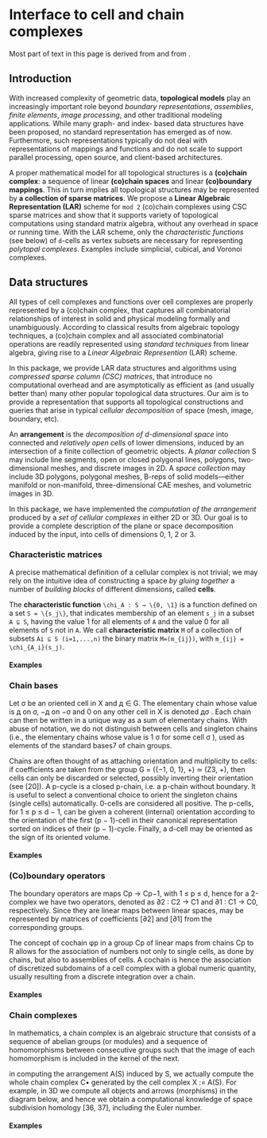 # Interface to cell and chain complexes

Most part of text in this page is derived from []() and from []().

## Introduction

With increased complexity of geometric data, **topological models** play an increasingly important role beyond *boundary representations*, *assemblies*, *finite elements*, *image processing*, and other traditional modeling applications. While many graph- and index- based data structures have been proposed, no standard representation has emerged as of now. Furthermore, such representations typically do not deal with representations of mappings and functions and do not scale to support parallel processing, open source, and client-based architectures. 

A proper mathematical model for all topological structures is a **(co)chain complex**: a sequence of linear **(co)chain spaces** and linear **(co)boundary mappings**. This in turn implies all topological structures may be represented by **a collection of sparse matrices**. We propose a **Linear Algebraic Representation (LAR)** scheme for ``mod 2`` (co)chain complexes using CSC sparse matrices and show that it supports variety of topological computations using standard matrix algebra, without any overhead in space or running time.
With the LAR scheme, only the *characteristic functions* (see below) of ``d``-cells as vertex subsets are necessary for representing *polytopal complexes*. Examples include simplicial, cubical, and Voronoi complexes.

## Data structures

All types of cell complexes and functions over cell complexes are properly represented by a (co)chain complex, that captures all combinatorial relationships of interest in solid and physical modeling formally and unambiguously. According to classical results from algebraic topology techniques, a (co)chain complex and all associated combinatorial operations are readily represented using *standard techniques* from linear algebra, giving rise to a *Linear Algebraic Represention* (LAR) scheme.

In this package, we provide LAR data structures and algorithms using *compressed sparse column (CSC) matrices*, that introduce no computational overhead and are asymptotically as efficient as (and usually better than) many other popular topological data structures. Our aim is to provide a representation that supports all topological constructions and queries that arise in typical *cellular decomposition* of space (mesh, image, boundary, etc).

An **arrangement** is the *decomposition of d-dimensional space* into connected and *relatively open cells* of lower dimensions, induced by an intersection of a finite collection of geometric objects. A *planar collection* S may include line segments, open or closed polygonal lines, polygons, two-dimensional meshes, and discrete images in 2D. A *space collection* may include 3D polygons, polygonal meshes, B-reps of solid models—either manifold or non-manifold, three-dimensional CAE meshes, and volumetric images in 3D.

In this package, we have implemented the *computation of the arrangement* produced by a  *set of cellular complexes* in either 2D or 3D. Our goal is to provide a complete description of the plane or space decomposition induced by the input, into cells of dimensions 0, 1, 2 or 3.

### Characteristic matrices

A precise mathematical definition of a cellular complex is not trivial; we may rely on the intuitive idea of constructing a space *by gluing together* a number of *building blocks* of different dimensions, called **cells**.

The **characteristic function** ``\chi_A : S → \{0, \1}`` is a function defined on a set ``S = \{s_j\}``, that indicates membership of an element ``s_j`` in a subset ``A ⊆ S``, having the value 1 for all elements of ``A`` and the value 0 for all elements of ``S`` not in ``A``.
We call **characteristic matrix** ``M`` of a collection of subsets ``Ai ⊆ S (i=1,...,n)`` the binary matrix ``M=(m_{ij})``, with ``m_{ij} = \chi_{A_i}(s_j)``.

#### Examples




### Chain bases

Let σ be an oriented cell in X and д ∈ G. The elementary chain whose value is д on σ, −д on −σ and 0 on any other cell in X is denoted дσ . Each chain can then be written in a unique way as a sum of elementary chains. With abuse of notation, we do not distinguish between cells and singleton chains (i.e., the elementary chains whose value is 1 σ for some cell σ ), used as elements
of the standard bases7 of chain groups.

Chains are often thought of as attaching orientation and multiplicity to cells: if coefficients are
taken from the group G = ({−1, 0, 1}, +) ≃ (Z3, +), then cells can only be discarded or selected, possibly inverting their orientation (see [20]). A p-cycle is a closed p-chain, i.e. a p-chain without boundary. It is useful to select a conventional choice to orient the singleton chains (single cells) automatically. 0-cells are considered all positive. The p-cells, for 1 ≤ p ≤ d − 1, can be given a coherent (internal) orientation according to the orientation of the first (p − 1)-cell in their canonical representation sorted on indices of their (p − 1)-cycle. Finally, a d-cell may be oriented as the sign of its oriented volume.


#### Examples




### (Co)boundary operators

The boundary operators are maps Cp → Cp−1, with 1 ≤ p ≤ d, hence for a 2-complex we have two operators, denoted as ∂2 : C2 → C1 and ∂1 : C1 → C0, respectively. Since they are linear maps between linear spaces, may be represented by matrices of coefficients [∂2] and [∂1] from the corresponding groups. 

The concept of cochain φp in a group Cp of linear maps from chains Cp to R allows for the association of numbers not only to single cells, as done by chains, but also to assemblies of cells. A cochain is hence the association of discretized subdomains of a cell complex with a global numeric quantity, usually resulting from a discrete integration over a chain.


#### Examples




###  Chain complexes

In mathematics, a chain complex is an algebraic structure that consists of a sequence of abelian groups (or modules) and a sequence of homomorphisms between consecutive groups such that the image of each homomorphism is included in the kernel of the next. 

 in computing the arrangement A(S) induced by S, we actually compute the whole chain complex C• generated by the cell complex X := A(S). For example, in 3D we compute all objects and arrows (morphisms) in the diagram below, and hence we obtain a computational knowledge of space subdivision homology [36, 37], including the Euler number. 
 

#### Examples





